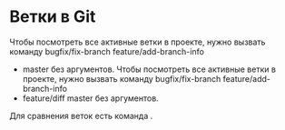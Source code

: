 # Ветки в Git
Чтобы посмотреть все активные ветки в проекте, нужно вызвать команду   bugfix/fix-branch
  feature/add-branch-info
* master без аргументов.
Чтобы посмотреть все активные ветки в проекте, нужно вызвать команду   bugfix/fix-branch
  feature/add-branch-info
* feature/diff
  master без аргументов. 

Для сравнения веток есть команда .
